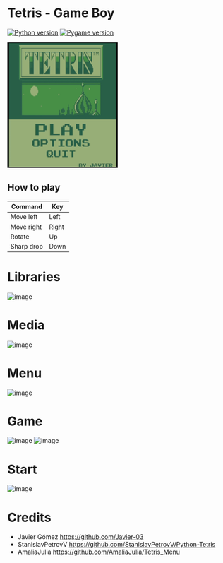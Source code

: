Tetris - Game Boy
============

[![Python version](https://img.shields.io/badge/python-3.10.2-blue.svg)](https://www.python.org)
[![Pygame version](https://img.shields.io/badge/pygame-2.1.2-red.svg)](http://pygame.org)

<img src="img/1127.gif" width="250"> 
 
## How to play
| Command      | Key           |   
|--------------|---------------|
| Move left    | Left          |
| Move right   | Right         |
| Rotate       | Up            |
| Sharp drop   | Down          |







# Libraries
![image](https://user-images.githubusercontent.com/95238615/204167337-d2852ff1-2e2c-4e54-8891-748cf7af2d9f.png)

# Media
![image](https://user-images.githubusercontent.com/95238615/204173738-aab787a8-953e-4055-b994-3a3ca2bcb482.png)


# Menu
![image](https://user-images.githubusercontent.com/95238615/204173513-fca9aea3-1d2a-4215-9392-8e71c08ab76e.png)

# Game
![image](https://user-images.githubusercontent.com/95238615/204189924-f054a031-56b8-439c-a86f-cdc03f958197.png)
![image](https://user-images.githubusercontent.com/95238615/204190545-33e84712-66d7-4ff5-95c0-5af58c2f9481.png)

# Start
![image](https://user-images.githubusercontent.com/95238615/204190620-71512251-4ef4-4def-8356-c7bb2afdd7c1.png)

# Credits
* Javier Gómez https://github.com/Javier-03
* StanislavPetrovV https://github.com/StanislavPetrovV/Python-Tetris
* AmaliaJulia https://github.com/AmaliaJulia/Tetris_Menu
